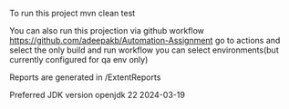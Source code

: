 To run this project
mvn clean test

You can also run this projection via github workflow
https://github.com/adeepakb/Automation-Assignment
go to actions and select the only build
and run workflow you can select environments(but currently configured for qa env only)

Reports are generated in /ExtentReports

Preferred JDK version openjdk 22 2024-03-19




